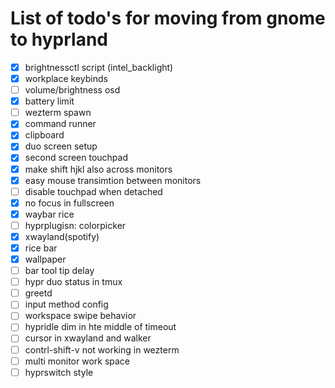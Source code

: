# List of todo's for moving from gnome to hyprland

- [x] brightnessctl script  (intel_backlight)
- [x] workplace keybinds 
- [ ] volume/brightness osd
- [x] battery limit
- [ ] wezterm spawn
- [x] command runner
- [x] clipboard
- [x] duo screen setup
- [x] second screen touchpad
- [x] make shift hjkl also across monitors
- [x] easy mouse transimtion between monitors
- [ ] disable touchpad when detached 
- [x] no focus in fullscreen
- [x] waybar rice
- [ ] hyprplugisn: colorpicker
- [x] xwayland(spotify)
- [x] rice bar
- [x] wallpaper
- [ ] bar  tool tip delay
- [ ] hypr duo status in tmux
- [ ] greetd
- [ ] input method config
- [ ] workspace swipe behavior
- [ ] hypridle dim in hte middle of timeout
- [ ] cursor in xwayland and walker
- [ ] contrl-shift-v not working in wezterm
- [ ] multi monitor work space
- [ ] hyprswitch style
